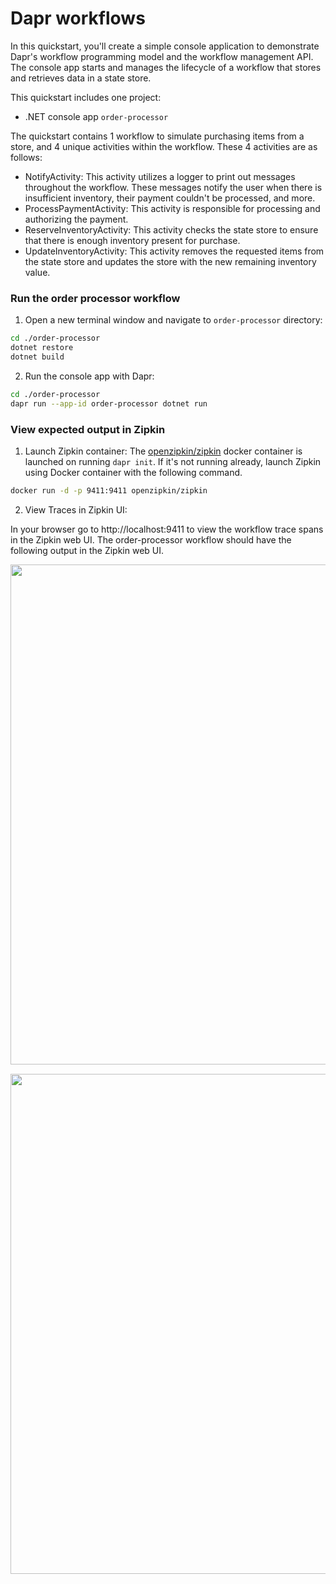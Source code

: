 # Dapr workflows

In this quickstart, you'll create a simple console application to demonstrate Dapr's workflow programming model and the workflow management API. The console app starts and manages the lifecycle of a workflow that stores and retrieves data in a state store.

This quickstart includes one project:

- .NET console app `order-processor` 

The quickstart contains 1 workflow to simulate purchasing items from a store, and 4 unique activities within the workflow. These 4 activities are as follows:

- NotifyActivity: This activity utilizes a logger to print out messages throughout the workflow. These messages notify the user when there is insufficient inventory, their payment couldn't be processed, and more.
- ProcessPaymentActivity: This activity is responsible for processing and authorizing the payment.
- ReserveInventoryActivity: This activity checks the state store to ensure that there is enough inventory present for purchase.
- UpdateInventoryActivity: This activity removes the requested items from the state store and updates the store with the new remaining inventory value.

### Run the order processor workflow

1. Open a new terminal window and navigate to `order-processor` directory: 

<!-- STEP
name: Install Dotnet dependencies
-->

```bash
cd ./order-processor
dotnet restore
dotnet build
```

<!-- END_STEP -->
2. Run the console app with Dapr: 

<!-- STEP
name: Run order-processor service
expected_stdout_lines:
  - '== APP ==       There are now: 90 Cars left in stock'
  - '== APP == Workflow Status: Completed'
  - "Exited App successfully"
expected_stderr_lines:
output_match_mode: substring
background: true
sleep: 15
-->
    
```bash
cd ./order-processor
dapr run --app-id order-processor dotnet run
```

<!-- END_STEP -->

### View expected output in Zipkin
1. Launch Zipkin container:
The [openzipkin/zipkin](https://hub.docker.com/r/openzipkin/zipkin/) docker container is launched on running `dapr init`. If it's not running already, launch Zipkin using Docker container with the following command.

```bash
docker run -d -p 9411:9411 openzipkin/zipkin
```

2. View Traces in Zipkin UI:

In your browser go to http://localhost:9411 to view the workflow trace spans in the Zipkin web UI. The order-processor workflow should have the following output in the Zipkin web UI.  

<img src="/images/workflow-trace-spans-zipkin.png" width=800 style="padding-bottom:15px;">

<img src="/images/actors_client.png" width=800 style="padding-bottom:15px;">







